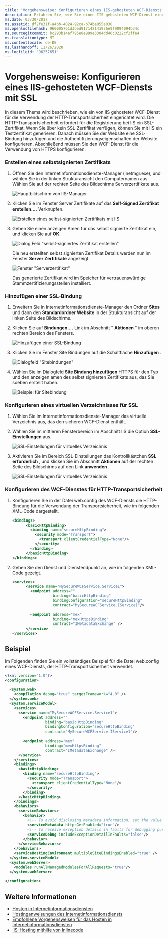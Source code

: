 ```yaml
---
title: 'Vorgehensweise: Konfigurieren eines IIS-gehosteten WCF-Diensts mit SSL'
description: Erfahren Sie, wie Sie einen IIS-gehosteten WCF-Dienst einrichten, um die HTTP-Transportsicherheit zu verwenden. hierfür ist ein Zertifikat erforderlich, das bei IIS registriert ist.
ms.date: 03/30/2017
ms.assetid: df2fe31f-a4bb-4024-92ca-b74ba055e038
ms.openlocfilehash: 960005761d3bed917142141976e9f9094094b34c
ms.sourcegitcommit: bc293b14af795e0e999e3304dd40c0222cf2ffe4
ms.translationtype: MT
ms.contentlocale: de-DE
ms.lasthandoff: 11/26/2020
ms.locfileid: "96257651"
---
```

# <a name="how-to-configure-an-iis-hosted-wcf-service-with-ssl"></a>Vorgehensweise: Konfigurieren eines IIS-gehosteten WCF-Diensts mit SSL

In diesem Thema wird beschrieben, wie ein von IIS gehosteter WCF-Dienst für die Verwendung der HTTP-Transportsicherheit eingerichtet wird. Die HTTP-Transportsicherheit erfordert für die Registrierung bei IIS ein SSL-Zertifikat. Wenn Sie über kein SSL-Zertifikat verfügen, können Sie mit IIS ein Testzertifikat generieren. Danach müssen Sie der Website eine SSL-Bindung hinzufügen und die Authentifizierungseigenschaften der Website konfigurieren. Abschließend müssen Sie den WCF-Dienst für die Verwendung von HTTPS konfigurieren.  
  
### <a name="creating-a-self-signed-certificate"></a>Erstellen eines selbstsignierten Zertifikats  
  
1. Öffnen Sie den Internetinformationsdienste-Manager (inetmgr.exe), und wählen Sie in der linken Strukturansicht den Computernamen aus. Wählen Sie auf der rechten Seite des Bildschirms Serverzertifikate aus.  
  
     ![Hauptbildschirm von IIS-Manager](media/mg-inetmgrhome.jpg "mg_INetMgrHome")  
  
2. Klicken Sie im Fenster Server Zertifikate auf das **Self-Signed Zertifikat erstellen....** Verknüpfen.  
  
     ![Erstellen eines selbst&#45;signierten Zertifikats mit IIS](media/mg-createselfsignedcert.jpg "mg_CreateSelfSignedCert")  
  
3. Geben Sie einen anzeigen Amen für das selbst signierte Zertifikat ein, und klicken Sie auf **OK**.  
  
     ![Dialog Feld "selbst&#45;signiertes Zertifikat erstellen"](media/mg-mycert.jpg "mg_MyCert")  
  
     Die neu erstellten selbst signierten Zertifikat Details werden nun im Fenster **Server Zertifikate** angezeigt.  
  
     ![Fenster "Serverzertifikat"](media/mg-servercertificatewindow.jpg "mg_ServerCertificateWindow")  
  
     Das generierte Zertifikat wird im Speicher für vertrauenswürdige Stammzertifizierungsstellen installiert.  
  
### <a name="add-ssl-binding"></a>Hinzufügen einer SSL-Bindung  
  
1. Erweitern Sie in Internetinformationsdienste-Manager den Ordner **Sites** und dann den **Standardordner Website** in der Strukturansicht auf der linken Seite des Bildschirms.  
  
2. Klicken Sie auf **Bindungen....** Link im Abschnitt " **Aktionen** " im oberen rechten Bereich des Fensters.  
  
     ![Hinzufügen einer SSL-Bindung](media/mg-addsslbinding.jpg "mg_AddSSLBinding")  
  
3. Klicken Sie im Fenster Site Bindungen auf die Schaltfläche **Hinzufügen** .  
  
     ![Dialogfeld "Sitebindungen"](media/mg-sitebindingsdialog.jpg "mg_SiteBindingsDialog")  
  
4. Wählen Sie im Dialogfeld **Site Bindung hinzufügen** HTTPS für den Typ und den anzeigen amen des selbst signierten Zertifikats aus, das Sie soeben erstellt haben.  
  
     ![Beispiel für Sitebindung](media/mg-mycertbinding.jpg "mg_MyCertBinding")  
  
### <a name="configure-virtual-directory-for-ssl"></a>Konfigurieren eines virtuellen Verzeichnisses für SSL  
  
1. Wählen Sie im Internetinformationsdienste-Manager das virtuelle Verzeichnis aus, das den sicheren WCF-Dienst enthält.  
  
2. Wählen Sie im mittleren Fensterbereich im Abschnitt IIS die Option **SSL-Einstellungen** aus.  
  
     ![SSL-Einstellungen für virtuelles Verzeichnis](media/mg-sslsettingsforvdir.jpg "mg_SSLSettingsForVDir")  
  
3. Aktivieren Sie im Bereich SSL-Einstellungen das Kontrollkästchen **SSL erforderlich** , und klicken Sie im Abschnitt **Aktionen** auf der rechten Seite des Bildschirms auf den Link **anwenden** .  
  
     ![SSL-Einstellungen für virtuelles Verzeichnis](media/mg-vdirsslsettings.JPG "mg_VDirSSLSettings")  
  
### <a name="configure-wcf-service-for-http-transport-security"></a>Konfigurieren des WCF-Dienstes für HTTP-Transportsicherheit  
  
1. Konfigurieren Sie in der Datei web.config des WCF-Diensts die HTTP-Bindung für die Verwendung der Transportsicherheit, wie im folgenden XML-Code dargestellt.  
  
    ```xml  
    <bindings>  
          <basicHttpBinding>  
            <binding name="secureHttpBinding">  
              <security mode="Transport">  
                <transport clientCredentialType="None"/>  
              </security>  
            </binding>  
          </basicHttpBinding>  
    </bindings>  
    ```  
  
2. Geben Sie den Dienst und Dienstendpunkt an, wie im folgenden XML-Code gezeigt.  
  
    ```xml  
    <services>  
          <service name="MySecureWCFService.Service1">  
            <endpoint address=""  
                      binding="basicHttpBinding"  
                      bindingConfiguration="secureHttpBinding"  
                      contract="MySecureWCFService.IService1"/>  
  
            <endpoint address="mex"  
                      binding="mexHttpsBinding"  
                      contract="IMetadataExchange" />  
          </service>  
    </services>  
    ```  
  
## <a name="example"></a>Beispiel  

 Im Folgenden finden Sie ein vollständiges Beispiel für die Datei web.config eines WCF-Diensts, der HTTP-Transportsicherheit verwendet.  
  
```xml  
<?xml version="1.0"?>  
<configuration>  
  
  <system.web>  
    <compilation debug="true" targetFramework="4.0" />  
  </system.web>  
  <system.serviceModel>  
    <services>  
      <service name="MySecureWCFService.Service1">  
        <endpoint address=""  
                  binding="basicHttpBinding"  
                  bindingConfiguration="secureHttpBinding"  
                  contract="MySecureWCFService.IService1"/>  
  
        <endpoint address="mex"  
                  binding="mexHttpsBinding"  
                  contract="IMetadataExchange" />  
      </service>  
    </services>  
    <bindings>  
      <basicHttpBinding>  
        <binding name="secureHttpBinding">  
          <security mode="Transport">  
            <transport clientCredentialType="None"/>  
          </security>  
        </binding>  
      </basicHttpBinding>  
    </bindings>  
    <behaviors>  
      <serviceBehaviors>  
        <behavior>  
          <!-- To avoid disclosing metadata information, set the value below to false and remove the metadata endpoint above before deployment -->  
          <serviceMetadata httpsGetEnabled="true"/>  
          <!-- To receive exception details in faults for debugging purposes, set the value below to true.  Set to false before deployment to avoid disclosing exception information -->  
          <serviceDebug includeExceptionDetailInFaults="false"/>  
        </behavior>  
      </serviceBehaviors>  
    </behaviors>  
    <serviceHostingEnvironment multipleSiteBindingsEnabled="true" />  
  </system.serviceModel>  
  <system.webServer>  
    <modules runAllManagedModulesForAllRequests="true"/>  
  </system.webServer>  
  
</configuration>  
```  
  
## <a name="see-also"></a>Weitere Informationen

- [Hosten in Internetinformationsdiensten](hosting-in-internet-information-services.md)
- [Hostinganweisungen des Internetinformationsdiensts](../samples/internet-information-service-hosting-instructions.md)
- [Empfohlene Vorgehensweisen für das Hosten in Internetinformationsdiensten](internet-information-services-hosting-best-practices.md)
- [IIS-Hosting mithilfe von Inlinecode](../samples/iis-hosting-using-inline-code.md)

